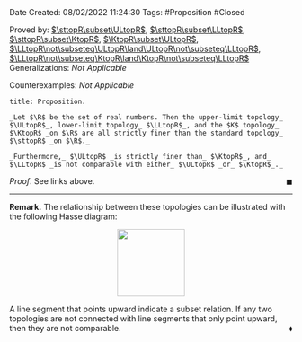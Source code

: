 <br />
<br />

Date Created: 08/02/2022 11:24:30
Tags: #Proposition #Closed 

Proved by: [$\sttopR\subset\ULtopR$](Upper-limit%20topology%20strictly%20finer%20than%20standard%20topology%20on%20R.md), [$\sttopR\subset\LLtopR$](Lower-limit%20topology%20strictly%20finer%20than%20standard%20topology%20on%20R.md), [$\sttopR\subset\KtopR$](K%20topology%20strictly%20finer%20than%20standard%20topology%20on%20R.md), [$\KtopR\subset\ULtopR$](Upper-limit%20topology%20strictly%20finer%20than%20K%20topology%20on%20R.md), [$\LLtopR\not\subseteq\ULtopR\land\ULtopR\not\subseteq\LLtopR$](Lower%20and%20upper%20limit%20topologies%20are%20not%20comparable%20on%20R.md), [$\LLtopR\not\subseteq\KtopR\land\KtopR\not\subseteq\LLtopR$](Lower%20and%20K%20topologies%20are%20not%20comparable%20on%20R.md)
Generalizations: _Not Applicable_

Counterexamples: _Not Applicable_

``` ad-Proposition
title: Proposition.

_Let $\R$ be the set of real numbers. Then the upper-limit topology_ $\ULtopR$_, lower-limit topology_ $\LLtopR$_, and the $K$ topology_ $\KtopR$ _on $\R$ are all strictly finer than the standard topology_ $\sttopR$ _on $\R$._

_Furthermore,_ $\ULtopR$ _is strictly finer than_ $\KtopR$_, and_ $\LLtopR$ _is not comparable with either_ $\ULtopR$ _or_ $\KtopR$_._

```

_Proof_. See links above.<span style="float:right;">$\blacksquare$</span>

---

**Remark.** The relationship between these topologies can be illustrated with the following Hasse diagram:

<center><img src="https://raw.githubusercontent.com/zhaoshenzhai/MathWiki/master/Images/2022-02-09_212228/image.svg", width=120></center>

A line segment that points upward indicate a subset relation. If any two topologies are not connected with line segments that only point upward, then they are not comparable.<span style="float:right;">$\blacklozenge$</span>
